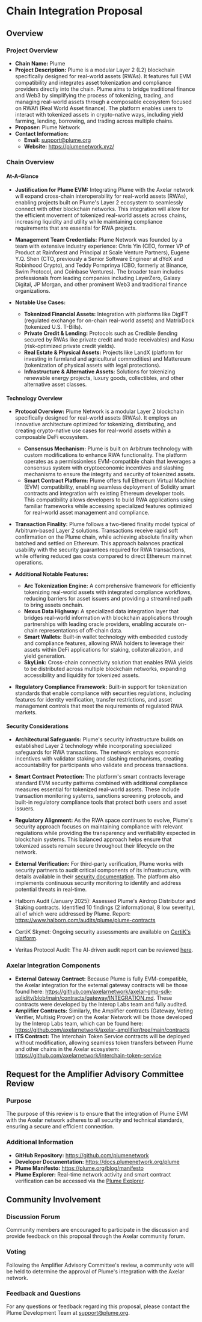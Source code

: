 # Chain Integration Proposal

## Overview

### Project Overview

- **Chain Name:** Plume
- **Project Description:** Plume is a modular Layer 2 (L2) blockchain specifically designed for real-world assets (RWAs). It features full EVM compatibility and integrates asset tokenization and compliance providers directly into the chain. Plume aims to bridge traditional finance and Web3 by simplifying the process of tokenizing, trading, and managing real-world assets through a composable ecosystem focused on RWAfi (Real World Asset finance). The platform enables users to interact with tokenized assets in crypto-native ways, including yield farming, lending, borrowing, and trading across multiple chains.
- **Proposer:** Plume Network
- **Contact Information:**
  - **Email:** support@plume.org
  - **Website:** https://plumenetwork.xyz/

### Chain Overview

#### At-A-Glance

- **Justification for Plume EVM:** Integrating Plume with the Axelar network will expand cross-chain interoperability for real-world assets (RWAs), enabling projects built on Plume's Layer 2 ecosystem to seamlessly connect with other blockchain networks. This integration will allow for the efficient movement of tokenized real-world assets across chains, increasing liquidity and utility while maintaining compliance requirements that are essential for RWA projects.

- **Management Team Credentials:** Plume Network was founded by a team with extensive industry experience: Chris Yin (CEO, former VP of Product at Rainforest and Principal at Scale Venture Partners), Eugene Y.Q. Shen (CTO, previously a Senior Software Engineer at dYdX and Robinhood Crypto), and Teddy Pornprinya (CBO, formerly at Binance, Swim Protocol, and Coinbase Ventures). The broader team includes professionals from leading companies including LayerZero, Galaxy Digital, JP Morgan, and other prominent Web3 and traditional finance organizations.

- **Notable Use Cases:**
  * **Tokenized Financial Assets:** Integration with platforms like DigiFT (regulated exchange for on-chain real-world assets) and MatrixDock (tokenized U.S. T-Bills).
  * **Private Credit & Lending:** Protocols such as Credible (lending secured by RWAs like private credit and trade receivables) and Kasu (risk-optimized private credit yields).
  * **Real Estate & Physical Assets:** Projects like LandX (platform for investing in farmland and agricultural commodities) and Mattereum (tokenization of physical assets with legal protections).
  * **Infrastructure & Alternative Assets:** Solutions for tokenizing renewable energy projects, luxury goods, collectibles, and other alternative asset classes.

#### Technology Overview

- **Protocol Overview:** Plume Network is a modular Layer 2 blockchain specifically designed for real-world assets (RWAs). It employs an innovative architecture optimized for tokenizing, distributing, and creating crypto-native use cases for real-world assets within a composable DeFi ecosystem.
  - **Consensus Mechanism:** Plume is built on Arbitrum technology with custom modifications to enhance RWA functionality. The platform operates as a permissionless EVM-compatible chain that leverages a consensus system with cryptoeconomic incentives and slashing mechanisms to ensure the integrity and security of tokenized assets.
  - **Smart Contract Platform:** Plume offers full Ethereum Virtual Machine (EVM) compatibility, enabling seamless deployment of Solidity smart contracts and integration with existing Ethereum developer tools. This compatibility allows developers to build RWA applications using familiar frameworks while accessing specialized features optimized for real-world asset management and compliance.

- **Transaction Finality:** Plume follows a two-tiered finality model typical of Arbitrum-based Layer 2 solutions. Transactions receive rapid soft confirmation on the Plume chain, while achieving absolute finality when batched and settled on Ethereum. This approach balances practical usability with the security guarantees required for RWA transactions, while offering reduced gas costs compared to direct Ethereum mainnet operations.

- **Additional Notable Features:**
  - **Arc Tokenization Engine:** A comprehensive framework for efficiently tokenizing real-world assets with integrated compliance workflows, reducing barriers for asset issuers and providing a streamlined path to bring assets onchain.
  - **Nexus Data Highway:** A specialized data integration layer that bridges real-world information with blockchain applications through partnerships with leading oracle providers, enabling accurate on-chain representations of off-chain data.
  - **Smart Wallets:** Built-in wallet technology with embedded custody and compliance features, allowing RWA holders to leverage their assets within DeFi applications for staking, collateralization, and yield generation.
  - **SkyLink:** Cross-chain connectivity solution that enables RWA yields to be distributed across multiple blockchain networks, expanding accessibility and liquidity for tokenized assets.
- **Regulatory Compliance Framework:** Built-in support for tokenization standards that enable compliance with securities regulations, including features for identity verification, transfer restrictions, and asset management controls that meet the requirements of regulated RWA markets.

#### Security Considerations

- **Architectural Safeguards:** Plume's security infrastructure builds on established Layer 2 technology while incorporating specialized safeguards for RWA transactions. The network employs economic incentives with validator staking and slashing mechanisms, creating accountability for participants who validate and process transactions.

- **Smart Contract Protection:** The platform's smart contracts leverage standard EVM security patterns combined with additional compliance measures essential for tokenized real-world assets. These include transaction monitoring systems, sanctions screening protocols, and built-in regulatory compliance tools that protect both users and asset issuers.

- **Regulatory Alignment:** As the RWA space continues to evolve, Plume's security approach focuses on maintaining compliance with relevant regulations while providing the transparency and verifiability expected in blockchain systems. This balanced approach helps ensure that tokenized assets remain secure throughout their lifecycle on the network.

- **External Verification:** For third-party verification, Plume works with security partners to audit critical components of its infrastructure, with details available in their [security documentation](https://docs.plume.org/plume/plume-security/audits-and-security). The platform also implements continuous security monitoring to identify and address potential threats in real-time.

- Halborn Audit (January 2025): Assessed Plume's Airdrop Distributor and Staking contracts. Identified 10 findings (2 informational, 8 low severity), all of which were addressed by Plume.
Report: https://www.halborn.com/audits/plume/plume-contracts

- CertiK Skynet: Ongoing security assessments are available on [CertiK's platform](https://skynet.certik.com/projects/plume-network).

- Veritas Protocol Audit: The AI-driven audit report can be reviewed [here](https://www.veritasprotocol.com/audits/plume-audit).

### Axelar Integration Components

- **External Gateway Contract:** Because Plume is fully EVM-compatible, the Axelar integration for the external gateway contracts will be those found here: https://github.com/axelarnetwork/axelar-gmp-sdk-solidity/blob/main/contracts/gateway/INTEGRATION.md. These contracts were developed by the Interop Labs team and fully audited.
- **Amplifier Contracts:** Similarly, the Amplifier contracts (Gateway, Voting Verifier, Multisig Prover) on the Axelar Network will be those developed by the Interop Labs team, which can be found here: https://github.com/axelarnetwork/axelar-amplifier/tree/main/contracts
- **ITS Contract:** The Interchain Token Service contracts will be deployed without modification, allowing seamless token transfers between Plume and other chains in the Axelar ecosystem: https://github.com/axelarnetwork/interchain-token-service

## Request for the Amplifier Advisory Committee Review

### Purpose

The purpose of this review is to ensure that the integration of Plume EVM with the Axelar network adheres to all security and technical standards, ensuring a secure and efficient connection.

### Additional Information

- **GitHub Repository:** https://github.com/plumenetwork
- **Developer Documentation:** https://docs.plumenetwork.org/plume
- **Plume Manifesto:** https://plume.org/blog/manifesto
- **Plume Explorer:** Real-time network activity and smart contract verification can be accessed via the [Plume Explorer](https://explorer.plume.org/).

## Community Involvement

### Discussion Forum

Community members are encouraged to participate in the discussion and provide feedback on this proposal through the Axelar community forum.

### Voting

Following the Amplifier Advisory Committee's review, a community vote will be held to determine the approval of Plume's integration with the Axelar network.

### Feedback and Questions

For any questions or feedback regarding this proposal, please contact the Plume Development Team at support@plume.org.

